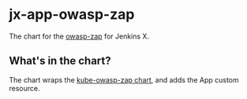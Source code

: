 # jx-app-owasp-zap

The chart for the [owasp-zap](https://www.zaproxy.org/) for Jenkins X.

## What's in the chart?

The chart wraps the [kube-owasp-zap chart](https://hub.helm.sh/charts/simplyzee/kube-owasp-zap), and adds the App custom resource.